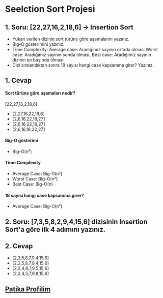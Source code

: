# Seelction Sort Projesi

## 1. Soru: [22,27,16,2,18,6] -> Insertion Sort

  - Yukarı verilen dizinin sort türüne göre aşamalarını yazınız.
  - Big-O gösterimini yazınız.
  - Time Complexity: Average case: Aradığımız sayının ortada olması,Worst case: Aradığımız sayının sonda olması, Best case: Aradığımız sayının dizinin en başında olması.
  - Dizi sıralandıktan sonra 18 sayısı hangi case kapsamına girer? Yazınız.
 
## 1. Cevap
 
  #### Sort türüne göre aşamaları nedir?
  [22,27,16,2,18,6]
  - [2,27,16,22,18,6] 
  - [2,6,16,22,18,27]
  - [2,6,16,22,18,27]
  - [2,6,16,18,22,27]

  #### Big-O gösterimi
  - Big-O(n²)

  #### Time Complexity
  - Average Case: Big-O(n²)
  - Worst Case: Big-O(n²)
  - Best Case: Big-O(n)
 
  #### 18 sayısı hangi case kapsamına girer?
  - Average Case: Big-O(n²)
  
  
## 2. Soru: [7,3,5,8,2,9,4,15,6] dizisinin Insertion Sort'a göre ilk 4 adımını yazınız.
## 2. Cevap

  - [2,3,5,8,7,9,4,15,6]
  - [2,3,5,8,7,9,4,15,6]
  - [2,3,4,8,7,9,5,15,6]
  - [2,3,4,5,7,9,8,15,6]

## [Patika Profilim](https://app.patika.dev/nurkaya)
  




